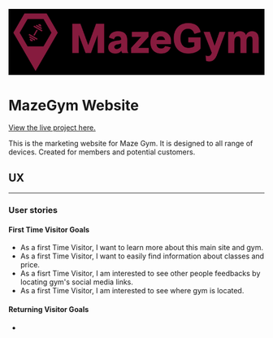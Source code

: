![MazeGym logo](assets/images/logo.png)

# **MazeGym Website**


[View the live project here.](https://ernestamajute.github.io/MazeGym-MS1/)

This is the marketing website for Maze Gym. It is designed to all range of devices. Created for members and potential customers. 

## **UX** ##
***

### **User stories** ###

#### First Time Visitor Goals ####

- As a first Time Visitor, I want to learn more about this main site and gym.
- As a first Time Visitor, I want to easily find information about classes and price.
- As a fisrt Time Visitor, I am interested to see other people feedbacks by locating gym's social media links.
- As a first Time Visitor, I am interested to see where gym is located.

#### Returning Visitor Goals ####

- 




    

